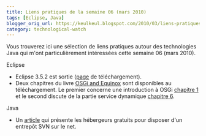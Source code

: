 ```yaml
---
title: Liens pratiques de la semaine 06 (mars 2010)
tags: [Eclipse, Java]
blogger_orig_url: https://keulkeul.blogspot.com/2010/03/liens-pratiques-de-la-semaine.html
category: technological-watch
---
```


Vous trouverez ici une sélection de liens pratiques autour des technologies Java qui m'ont particulièrement intéressées cette semaine 06 (mars 2010).  

Eclipse

* Eclipse 3.5.2 est sortie ([page](http://www.eclipse.org/downloads/) de téléchargement).
* Deux chapitres du livre [OSGi and Equinox](http://equinoxosgi.org/) sont disponibles au téléchargement. Le premier concerne une introduction à OSGi [chapitre 1](http://equinoxosgi.org/OSGi%20and%20Equinox%20-%20Ch01.pdf) et le second discute de la partie service dynamique [chapitre 6](http://equinoxosgi.org/OSGi%20and%20Equinox%20-%20Ch06.pdf).

Java  

* Un [article](http://java.dzone.com/articles/free-online-svn-repositories) qui présente les hébergeurs gratuits pour disposer d'un entrepôt SVN sur le net.